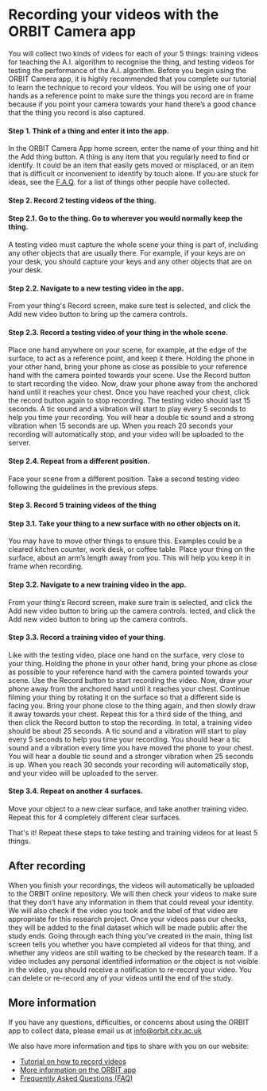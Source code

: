# Recording your videos with the ORBIT Camera app

You will collect two kinds of videos for each of your 5 things: training videos for teaching the A.I. algorithm to recognise the thing, and testing videos for testing the performance of the A.I. algorithm. Before you begin using the ORBIT Camera app, it is highly recommended that you complete our tutorial to learn the technique to record your videos. You will be using one of your hands as a reference point to make sure the things you record are in frame because if you point your camera towards your hand there’s a good chance that the thing you record is also captured.

#### Step 1. Think of a thing and enter it into the app.
In the ORBIT Camera App home screen, enter the name of your thing and hit the Add thing button. A thing is any item that you regularly need to find or identify. It could be an item that easily gets moved or misplaced, or an item that is difficult or inconvenient to identify by touch alone. If you are stuck for ideas, see the [F.A.Q](https://orbit.city.ac.uk/help-us-build-better-ai-systems-test/#FAQs). for a list of things other people have collected.

#### Step 2. Record 2 testing videos of the thing.

#### Step 2.1. Go to the thing. Go to wherever you would normally keep the thing. 
A testing video must capture the whole scene your thing is part of, including any other objects that are usually there. For example, if your keys are on your desk, you should capture your keys and any other objects that are on your desk.

#### Step 2.2. Navigate to a new testing video in the app.
From your thing's Record screen, make sure test is selected, and click the Add new video button to bring up the camera controls.
 
#### Step 2.3. Record a testing video of your thing in the whole scene. 
Place one hand anywhere on your scene, for example, at the edge of the surface, to act as a reference point, and keep it there. Holding the phone in your other hand, bring your phone as close as possible to your reference hand with the camera pointed towards your scene. Use the Record button to start recording the video. Now, draw your phone away from the anchored hand until it reaches your chest. Once you have reached your chest, click the record button again to stop recording. The testing video should last 15 seconds. A tic sound and a vibration will start to play every 5 seconds to help you time your recording. You will hear a double tic sound and a strong vibration when 15 seconds are up. When you reach 20 seconds your recording will automatically stop, and your video will be uploaded to the server.

#### Step 2.4. Repeat from a different position.
Face your scene from a different position. Take a second testing video following the guidelines in the previous steps.

#### Step 3. Record 5 training videos of the thing

#### Step 3.1. Take your thing to a new surface with no other objects on it.
You may have to move other things to ensure this. Examples could be a cleared kitchen counter, work desk, or coffee table. Place your thing on the surface, about an arm’s length away from you. This will help you keep it in frame when recording.

#### Step 3.2. Navigate to a new training video in the app.
From your thing’s Record screen, make sure train is selected, and click the Add new video button to bring up the camera controls. lected, and click the Add new video button to bring up the camera controls.

#### Step 3.3. Record a training video of your thing.
Like with the testing video, place one hand on the surface, very close to your thing. Holding the phone in your other hand, bring your phone as close as possible to your reference hand with the camera pointed towards your scene. Use the Record button to start recording the video. Now, draw your phone away from the anchored hand until it reaches your chest. Continue filming your thing by rotating it on the surface so that a different side is facing you. Bring your phone close to the thing again, and then slowly draw it away towards your chest. Repeat this for a third side of the thing, and then click the Record button to stop the recording. In total, a training video should be about 25 seconds. A tic sound and a vibration will start to play every 5 seconds to help you time your recording. You should hear a tic sound and a vibration every time you have moved the phone to your chest. You will hear a double tic sound and a stronger vibration when 25 seconds is up. When you reach 30 seconds your recording will automatically stop, and your video will be uploaded to the server.

#### Step 3.4. Repeat on another 4 surfaces.
Move your object to a new clear surface, and take another training video. Repeat this for 4 completely different clear surfaces.

That's it! Repeat these steps to take testing and training videos for at least 5 things.

## After recording

When you finish your recordings, the videos will automatically be uploaded to the ORBIT online repository. We will then check your videos to make sure that they don’t have any information in them that could reveal your identity. We will also check if the video you took and the label of that video are appropriate for this research project. Once your videos pass our checks, they will be added to the final dataset which will be made public after the study ends. Going through each thing you’ve created in the main, thing list screen tells you whether you have completed all videos for that thing, and whether any videos are still waiting to be checked by the research team. If a video includes any personal identified information or the object is not visible in the video, you should receive a notification to re-record your video. You can delete or re-record any of your videos until the end of the study.

## More information

If you have any questions, difficulties, or concerns about using the ORBIT app to collect data, please email us at info@orbit.city.ac.uk

We also have more information and tips to share with you on our website:

- [Tutorial on how to record videos](https://orbit.city.ac.uk/help-us-build-better-ai-systems-test/#Tutorial)
- [More information on the ORBIT app](https://orbit.city.ac.uk/help-us-build-better-ai-systems-test/#App)
- [Frequently Asked Questions (FAQ)](https://orbit.city.ac.uk/help-us-build-better-ai-systems-test/#FAQs) 
